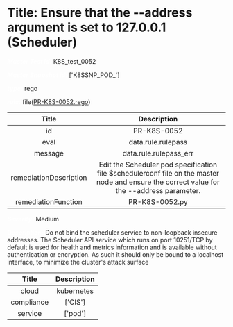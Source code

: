 



# Title:  Ensure that the --address argument is set to 127.0.0.1 (Scheduler) 


***<font color="white">Master Test Id:</font>*** K8S_test_0052

***<font color="white">Master Snapshot Id:</font>*** ['K8SSNP_POD_']

***<font color="white">type:</font>*** rego

***<font color="white">rule:</font>*** file([PR-K8S-0052.rego])  
  
  
  
  

|Title|Description|
| :---: | :---: |
|id|PR-K8S-0052|
|eval|data.rule.rulepass|
|message|data.rule.rulepass_err|
|remediationDescription|Edit the Scheduler pod specification file $schedulerconf file on the master node and ensure the correct value for the --address parameter. |
|remediationFunction|PR-K8S-0052.py|


***<font color="white">Severity:</font>*** Medium

***<font color="white">Description:</font>***  Do not bind the scheduler service to non-loopback insecure addresses. The Scheduler API service which runs on port 10251/TCP by default is used for health and metrics information and is available without authentication or encryption. As such it should only be bound to a localhost interface, to minimize the cluster's attack surface   
  
  

|Title|Description|
| :---: | :---: |
|cloud|kubernetes|
|compliance|['CIS']|
|service|['pod']|



[PR-K8S-0052.rego]: https://github.com/prancer-io/prancer-compliance-test/tree/master/kubernetes/cloud/PR-K8S-0052.rego
